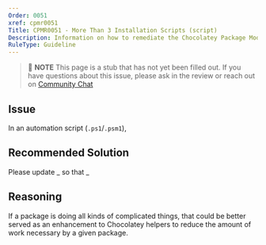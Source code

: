 ```yaml
---
Order: 0051
xref: cpmr0051
Title: CPMR0051 - More Than 3 Installation Scripts (script)
Description: Information on how to remediate the Chocolatey Package Moderation Rule 0051
RuleType: Guideline
---
```


<?! Include "../../../../../shared/package-validator-rule-guideline.txt" /?>

> :memo: **NOTE** This page is a stub that has not yet been filled out. If you have questions about this issue, please ask in the review or reach out on [Community Chat](https://ch0.co/community)

## Issue

In an automation script (`.ps1`/`.psm1`),

## Recommended Solution

Please update _ so that _

## Reasoning

If a package is doing all kinds of complicated things, that could be better served as an enhancement to Chocolatey helpers to reduce the amount of work necessary by a given package.
